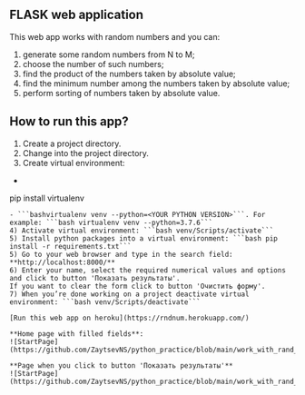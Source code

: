 ## FLASK web application

This web app works with random numbers and you can:
1) generate some random numbers from N to M;
2) choose the number of such numbers;
3) find the product of the numbers taken by absolute value;
4) find the minimum number among the numbers taken by absolute value;
5) perform sorting of numbers taken by absolute value.

## How to run this app?
1) Create a project directory.
2) Change into the project directory.
3) Create virtual environment: 
  - ```bash
  pip install virtualenv
  ```
  - ```bashvirtualenv venv --python=<YOUR PYTHON VERSION>```. For example: ```bash virtualenv venv --python=3.7.6```
4) Activate virtual environment: ```bash venv/Scripts/activate```
5) Install python packages into a virtual environment: ```bash pip install -r requirements.txt```
5) Go to your web browser and type in the search field: **http://localhost:8000/**
6) Enter your name, select the required numerical values and options and click to button 'Показать результаты'.
If you want to clear the form click to button 'Очистить форму'.
7) When you’re done working on a project deactivate virtual environment: ```bash venv/Scripts/deactivate```
  
[Run this web app on heroku](https://rndnum.herokuapp.com/)

**Home page with filled fields**:
![StartPage](https://github.com/ZaytsevNS/python_practice/blob/main/work_with_rand_num/start_page.jpg)

**Page when you click to button 'Показать результаты'**
![StartPage](https://github.com/ZaytsevNS/python_practice/blob/main/work_with_rand_num/finish_page.jpg)
